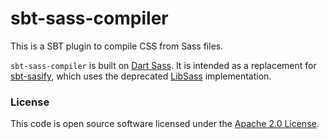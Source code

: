 
# sbt-sass-compiler

This is a SBT plugin to compile CSS from Sass files.

`sbt-sass-compiler` is built on [Dart Sass](https://sass-lang.com/dart-sass/). It is intended as a replacement for
[sbt-sasify](https://github.com/irundaia/sbt-sassify), which uses the deprecated [LibSass](https://sass-lang.com/libsass/)
implementation.

### License

This code is open source software licensed under the [Apache 2.0 License]("http://www.apache.org/licenses/LICENSE-2.0.html").
